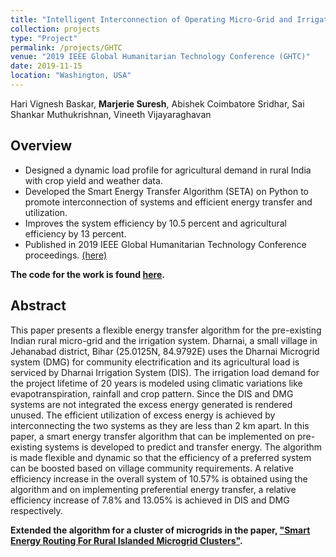 ```yaml
---
title: "Intelligent Interconnection of Operating Micro-Grid and Irrigation System in Dharnai - A Rural Indian Scenario"
collection: projects
type: "Project"
permalink: /projects/GHTC
venue: "2019 IEEE Global Humanitarian Technology Conference (GHTC)"
date: 2019-11-15
location: "Washington, USA"
---
```


Hari Vignesh Baskar, <b>Marjerie Suresh</b>, Abishek Coimbatore Sridhar, Sai Shankar Muthukrishnan, Vineeth Vijayaraghavan

## Overview

*	Designed a dynamic load profile for agricultural demand in rural India with crop yield and weather data.
*	Developed the Smart Energy Transfer Algorithm (SETA) on Python to promote interconnection of systems and efficient energy transfer and utilization.
*	Improves the system efficiency by 10.5 percent and agricultural efficiency by 13 percent.
*	Published in 2019 IEEE Global Humanitarian Technology Conference proceedings. [(here)](https://ieeexplore.ieee.org/abstract/document/9033013)

**The code for the work is found [here](https://github.com/marjerie/Interconnection-of-Microgrid-and-Irrigation-System).**

## Abstract

This paper presents a flexible energy transfer algorithm for the pre-existing Indian rural micro-grid and the irrigation system. Dharnai, a small village in Jehanabad district, Bihar (25.0125N, 84.9792E) uses the Dharnai Microgrid system (DMG) for community electrification and its agricultural load is serviced by Dharnai Irrigation System (DIS). The irrigation load demand for the project lifetime of 20 years is modeled using climatic variations like evapotranspiration, rainfall and crop pattern. Since the DIS and DMG systems are not integrated the excess energy generated is rendered unused. The efficient utilization of excess energy is achieved by interconnecting the two systems as they are less than 2 km apart. In this paper, a smart energy transfer algorithm that can be implemented on pre-existing systems is developed to predict and transfer energy. The algorithm is made flexible and dynamic so that the efficiency of a preferred system can be boosted based on village community requirements. A relative efficiency increase in the overall system of 10.57% is obtained using the algorithm and on implementing preferential energy transfer, a relative efficiency increase of 7.8% and 13.05% is achieved in DIS and DMG respectively.

**Extended the algorithm for a cluster of microgrids in the paper, ["Smart Energy Routing For Rural Islanded Microgrid Clusters"](https://marjerie.github.io/projects/TPEC).**
